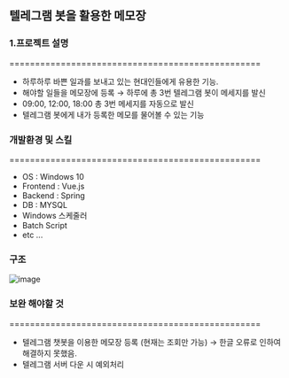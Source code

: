 ## 텔레그램 봇을 활용한 메모장

### 1.프로젝트 설명
=================================================
- 하루하루 바쁜 일과를 보내고 있는 현대인들에게 유용한 기능.
- 해야할 일들을 메모장에 등록 → 하루에 총 3번 텔레그램 봇이 메세지를 발신
- 09:00, 12:00, 18:00 총 3번 메세지를 자동으로 발신
- 텔레그램 봇에게 내가 등록한 메모를 물어볼 수 있는 기능





### 개발환경 및 스킬 
=================================================
- OS : Windows 10 
- Frontend : Vue.js
- Backend : Spring
- DB : MYSQL 
- Windows 스케줄러
- Batch Script
- etc ... 




### 구조
![image](https://user-images.githubusercontent.com/59985995/175937938-f27444d9-95e4-4ce0-966e-d1fbadf65328.png)




### 보완 해야할 것
=================================================
- 텔레그램 챗봇을 이용한 메모장 등록 (현재는 조회만 가능) → 한글 오류로 인하여 해결하지 못했음.
- 텔레그램 서버 다운 시 예외처리

